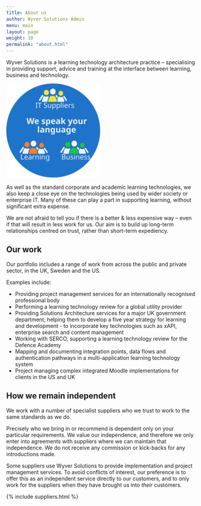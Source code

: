 ```yaml
---
title: About us
author: Wyver Solutions Admin
menu: main
layout: page
weight: 10
permalink: "about.html"
---
```

Wyver Solutions is a learning technology architecture practice &#8211; specialising in providing support, advice and training at the interface between learning, business and technology.

<a data-lightbox="company-profile" href="/assets/images/company-profile-v3.svg"><img src="/assets/images/company-profile-v3.svg" class="alignright" width="250px" alt="Company profile diagram" /></a>

As well as the standard corporate and academic learning technologies, we also keep a close eye on the technologies being used by wider society or enterprise IT. Many of these can play a part in supporting learning, without significant extra expense.

We are not afraid to tell you if there is a better & less expensive way &#8211; even if that will result in less work for us. Our aim is to build up long-term relationships centred on trust, rather than short-term expediency.

## Our work

Our portfolio includes a range of work from across the public and private sector, in the UK, Sweden and the US.

Examples include:

- Providing project management services for an internationally recognised professional body 
- Performing a learning technology review for a global utility provider
- Providing Solutions Architecture services for a major UK government department; helping them to develop a five year strategy for learning and development - to incorporate key technologies such as xAPI, enterprise search and content management
- Working with SERCO, supporting a learning technology review for the Defence Academy
- Mapping and documenting integration points, data flows and authentication pathways in a multi-application learning technology system
- Project managing complex integrated Moodle implementations for clients in the US and UK

## How we remain independent

We work with a number of specialist suppliers who we trust to work to the same standards as we do.

Precisely who we bring in or recommend is dependent only on your particular requirements. We value our independence, and therefore we only enter into agreements with suppliers where we can maintain that independence. We do not receive any commission or kick-backs for any introductions made.

Some suppliers use Wyver Solutions to provide implementation and project management services. To avoid conflicts of interest, our preference is to offer this as an independent service directly to our customers, and to only work for the suppliers when they have brought us into *their* customers.

{% include suppliers.html %}




